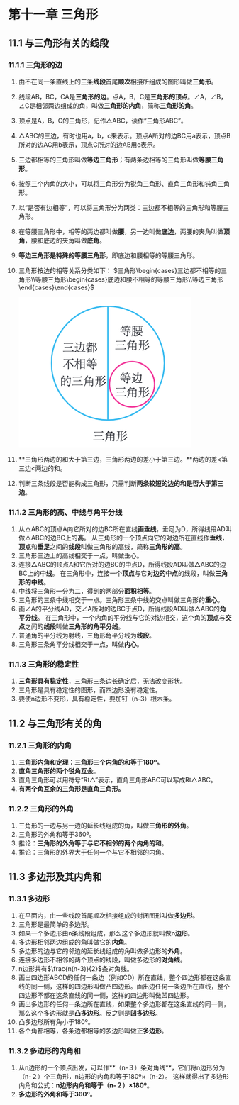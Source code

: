 # 第十一章 三角形

## 11.1 与三角形有关的线段

### 11.1.1 三角形的边

1. 由不在同一条直线上的三条**线段**首尾**顺次**相接所组成的图形叫做**三角形**。

2. 线段AB，BC，CA是**三角形的边**。点A，B，C是**三角形的顶点**。∠A，∠B，∠C是相邻两边组成的角，叫做**三角形的内角**，简称**三角形的角**。

3. 顶点是A，B，C的三角形，记作△ABC，读作“三角形ABC”。

4. △ABC的三边，有时也用a，b，c来表示。顶点A所对的边BC用a表示，顶点B所对的边AC用b表示，顶点C所对的边AB用c表示。

5. 三边都相等的三角形叫做**等边三角形**；有两条边相等的三角形叫做**等腰三角形**。

6. 按照三个内角的大小，可以将三角形分为锐角三角形、直角三角形和钝角三角形。

7. 以“是否有边相等”，可以将三角形分为两类：三边都不相等的三角形和等腰三角形。

8. 在等腰三角形中，相等的两边都叫做**腰**，另一边叫做**底边**，两腰的夹角叫做**顶角**，腰和底边的夹角叫做**底角**。

9. **等边三角形是特殊的等腰三角形**，即底边和腰相等的等腰三角形。

10. 三角形按边的相等关系分类如下：
    $三角形\begin{cases}三边都不相等的三角形\\等腰三角形\begin{cases}底边和腰不相等的等腰三角形\\等边三角形\end{cases}\end{cases}$

    ![image1](img/image1.png)

11. **三角形两边的和大于第三边，三角形两边的差小于第三边。**两边的差<第三边<两边的和。
12. 判断三条线段是否能构成三角形，只需判断**两条较短的边的和是否大于第三边**。

### 11.1.2 三角形的高、中线与角平分线

1. 从△ABC的顶点A向它所对的边BC所在直线**画垂线**，垂足为D，所得线段AD叫做△ABC的边BC上的**高**。
   从三角形的一个顶点向它的对边所在直线作**垂线**，**顶点**和**垂足**之间的**线段**叫做三角形的高线，简称**三角形的高**。
2. 三角形三边上的高线相交于一点，叫做垂心。
3. 连接△ABC的顶点A和它所对的边BC的中点D，所得线段AD叫做△ABC的边BC上的**中线**。
   在三角形中，连接一个**顶点**与它**对边的中点**的线段，叫做**三角形的中线**。
4. 中线将三角形一分为二，得到的两部分**面积相等**。
5. 三角形的三条中线相交于一点。三角形三条中线的交点叫做三角形的**重心**。
6. 画∠A的平分线AD，交∠A所对的边BC于点D，所得线段AD叫做△ABC的**角平分线**。
   在三角形中，一个内角的平分线与它的对边相交，这个角的**顶点**与**交点**之间的**线段**叫做**三角形的角平分线**。
7. 普通角的平分线为射线，三角形角平分线为**线段**。
8. 三角形三条角平分线相交于一点，叫做**内心**。

### 11.1.3 三角形的稳定性

1. **三角形具有稳定性**，三角形三条边长确定后，无法改变形状。
2. 三角形是具有稳定性的图形，而四边形没有稳定性。
3. 要使n边形不变形，具有稳定性，要加钉（n-3）根木条。

## 11.2 与三角形有关的角

### 11.2.1 三角形的内角

1. **三角形内角和定理：三角形三个内角的和等于180º。**
2. **直角三角形的两个锐角互余**。
3. 直角三角形可以用符号“Rt△”表示，直角三角形ABC可以写成Rt△ABC。
4. **有两个角互余的三角形是直角三角形。**

### 11.2.2 三角形的外角

1. 三角形的一边与另一边的延长线组成的角，叫做**三角形的外角**。
2. 三角形的外角和等于360º。
3. 推论：**三角形的外角等于与它不相邻的两个内角的和**。
4. 推论：三角形的外界大于任何一个与它不相邻的内角。

## 11.3 多边形及其内角和

### 11.3.1 多边形

1. 在平面内，由一些线段首尾顺次相接组成的封闭图形叫做**多边形**。
2. 三角形是最简单的多边形。
3. 如果一个多边形由n条线段组成，那么这个多边形就叫做**n边形**。
4. 多边形相邻两边组成的角叫做它的**内角**。
5. 多边形的边与它的邻边的延长线组成的角叫做多边形的**外角**。
6. 连接多边形不相邻的两个顶点的线段，叫做多边形的**对角线**。
7. n边形共有$\frac{n(n-3)}{2}$条对角线。
8. 画出四边形ABCD的任何一条边（例如CD）所在直线，整个四边形都在这条直线的同一侧，这样的四边形叫做凸四边形。画出边任何一条边所在直线，整个四边形不都在这条直线的同一侧，这样的四边形叫做凹四边形。
9. 画出多边形的任何一条边所在直线，如果整个多边形都在这条直线的同一侧，那么这个多边形就是**凸多边形**。反之则是**凹多边形**。
10. 凸多边形所有角小于180º。
11. 各个角都相等，各条边都相等的多边形叫做**正多边形**。

### 11.3.2 多边形的内角和

1. 从n边形的一个顶点出发，可以作**（n-３）条对角线**，它们将n边形分为（n-２）个三角形，n边形的内角和等于180º×（n-2）。
   这样就得出了多边形内角和公式：**n边形内角和等于（n-２）×180º**。
2. **多边形的外角和等于360º。**